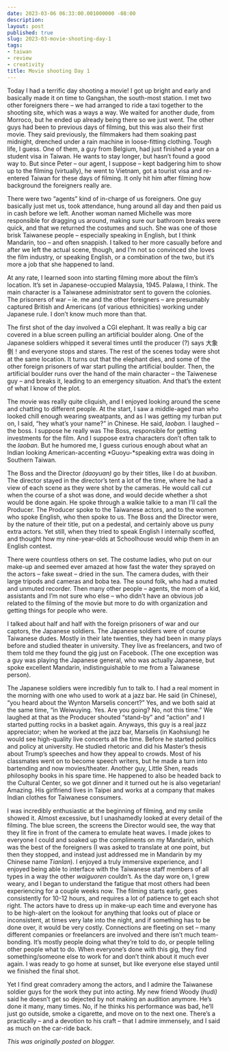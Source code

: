 ```yaml
---
date: 2023-03-06 06:33:00.001000000 -08:00
description:
layout: post
published: true
slug: 2023-03-movie-shooting-day-1
tags:
- taiwan
- review
- creativity
title: Movie shooting Day 1
---
```

Today I had a terrific day shooting a movie! I got up bright and early
and basically made it on time to Gangshan, the south-most station. I met two
other foreigners there – we had arranged to ride a taxi together to the
shooting site, which was a ways a way. We waited for another dude, from
Morroco, but he ended up already being there so we just went. The other guys had
been to previous days of filming, but this was also their first movie. They
said previously, the filmmakers had them soaking past midnight, drenched under
a rain machine in loose-fitting clothing. Tough life, I guess. One of them, a guy
from Belgium, had just finished a year on a student visa in Taiwan. He wants to
stay longer, but hasn’t found a good way to. But since Peter – our agent, I suppose
– kept badgering him to show up to the filming (virtually), he went to Vietnam,
got a tourist visa and re-entered Taiwan for these days of filming. It only hit
him after filming how background the foreigners really are.

There were two “agents” kind of in-charge of us foreigners. One guy
basically just met us, took attendance, hung around all day and then paid us in
cash before we left. Another woman named Michelle was more responsible for
dragging us around, making sure our bathroom breaks were quick, and that we
returned the costumes and such. She was one of those brisk Taiwanese people –
especially speaking in English, but I think Mandarin, too – and often snappish.
I talked to her more casually before and after we left the actual scene,
though, and I’m not so convinced she loves the film industry, or speaking
English, or a combination of the two, but it’s more a job that she happened to
land.

At any rate, I learned soon into starting filming more about the film’s
location. It’s set in Japanese-occupied Malaysia, 1945. Palawa, I think. The
main character is a Taiwanese administrator sent to govern the colonies. The
prisoners of war – ie. me and the other foreigners – are presumably captured
British and Americans (of various ethnicities) working under Japanese rule. I
don’t know much more than that. 

The first shot of the day involved a CGI elephant. It was really a big
car covered in a blue screen pulling an artificial boulder along. One of the
Japanese soldiers whipped it several times until the producer (?) says 大象倒！and everyone stops and stares. The rest of the scenes today were shot at
the same location. It turns out that the elephant dies, and some of the other
foreign prisoners of war start pulling the artificial boulder. Then, the
artificial boulder runs over the hand of the main character – the Taiwenese guy
– and breaks it, leading to an emergency situation. And that’s the extent of
what I know of the plot.

The
movie was really quite cliquish, and I enjoyed looking around the scene and
chatting to different people. At the start, I saw a middle-aged man who looked
chill enough wearing sweatpants, and as I was getting my turban put on, I said,
“hey what’s your name?” in Chinese. He said, *laoban.* I laughed – the boss.
I suppose he really was The Boss, responsible for getting investments for the
film. And I suppose extra characters don’t often talk to the *laoban*. But
he humored me, I guess curious enough about what an Indian looking American-accenting
*Guoyu-*speaking extra was doing in Southern Taiwan. 

The Boss
and the Director *(daoyuan)* go by their titles, like I do at *buxiban*.
The director stayed in the director’s tent a lot of the time, where he had a
view of each scene as they were shot by the cameras. He would call *cut* when
the course of a shot was done, and would decide whether a shot would be done again.
He spoke through a walkie talkie to a man I’ll call the Producer. The Producer
spoke to the Taiwanese actors, and to the women who spoke English, who then
spoke to us. The Boss and the Director were, by the nature of their title, put
on a pedestal, and certainly above us puny extra actors. Yet still, when they
tried to speak English I internally scoffed, and thought how my nine-year-olds at
Schoolhouse would whip them in an English contest.

There were
countless others on set. The costume ladies, who put on our make-up and seemed
ever amazed at how fast the water they sprayed on the actors – fake sweat –
dried in the sun. The camera dudes, with their large tripods and cameras and boba
tea. The sound folk, who had a muted and unmuted recorder. Then many other
people – agents, the mom of a kid, assistants and I’m not sure who else – who didn’t
have an obvious job related to the filming of the movie but more to do with
organization and getting things for people who were.

I talked
about half and half with the foreign prisoners of war and our captors, the Japanese
soldiers. The Japanese soldiers were of course Taiwanese dudes. Mostly in their
late twenties, they had been in many plays before and studied theater in university.
They live as freelancers, and two of them told me they found the gig just on Facebook.
(The one exception was a guy was playing the Japanese general, who was actually
Japanese, but spoke excellent Mandarin, indistinguishable to me from a Taiwanese
person).

The
Japanese soldiers were incredibly fun to talk to. I had a real moment in the
morning with one who used to work at a jazz bar. He said (in Chinese), “you heard
about the Wynton Marselis concert?” Yes, and we both said at the same time, “in
Weiwuying. Yes. Are you going? No, not this time.” We laughed at that as the Producer
shouted “stand-by” and “action” and I started putting rocks in a basket again. Anyways,
this guy is a real jazz appreciator; when he worked at the jazz bar, Marselis
(in Kaohsiung) he would see high-quality live concerts all the time. Before he
started politics and policy at university. He studied rhetoric and did his
Master’s thesis about Trump’s speeches and how they appeal to crowds. Most of
his classmates went on to become speech writers, but he made a turn into
bartending and now movies/theater. Another guy, Little Shen, reads philosophy
books in his spare time. He happened to also be headed back to the Cultural Center,
so we got dinner and it turned out he is also vegetarian! Amazing. His
girlfriend lives in Taipei and works at a company that makes Indian clothes for
Taiwanese consumers.

I was
incredibly enthusiastic at the beginning of filming, and my smile showed it.
Almost excessive, but I unashamedly looked at every detail of the filming. The
blue screen, the screens the Director would see, the way that they lit fire in
front of the camera to emulate heat waves. I made jokes to everyone I could and
soaked up the compliments on my Mandarin, which was the best of the foreigners
(I was asked to translate at one point, but then they stopped, and instead just
addressed me in Mandarin by my Chinese name *Tianlan*). I enjoyed a truly
immersive experience, and I enjoyed being able to interface with the Taiwanese
staff members of all types in a way the other *waiguoren* couldn’t. As the
day wore on, I grew weary, and I began to understand the fatigue that most
others had been experiencing for a couple weeks now. The filming starts early,
goes consistently for 10-12 hours, and requires a lot of patience to get each
shot right. The actors have to dress up in make-up each time and everyone has
to be high-alert on the lookout for anything that looks out of place or inconsistent,
at times very late into the night, and if something has to be done over, it
would be very costly. Connections are fleeting on set – many different
companies or freelancers are involved and there isn’t much team-bonding. It’s
mostly people doing what they’re told to do, or people telling other people
what to do. When everyone’s done with this gig, they find something/someone
else to work for and don’t think about it much ever again. I was ready to go
home at sunset, but like everyone else stayed until we finished the final shot.


Yet I
find great comradery among the actors, and I admire the Taiwanese soldier guys
for the work they put into acting. My new friend Woody (*hudi)* said he doesn’t
get so dejected by not making an audition anymore. He’s done it many, many
times. No, if he thinks his performance was bad, he’ll just go outside, smoke a
cigarette, and move on to the next one. There’s a practically – and a devotion
to his craft – that I admire immensely, and I said as much on the car-ride back.

*This was originally posted on blogger.*
